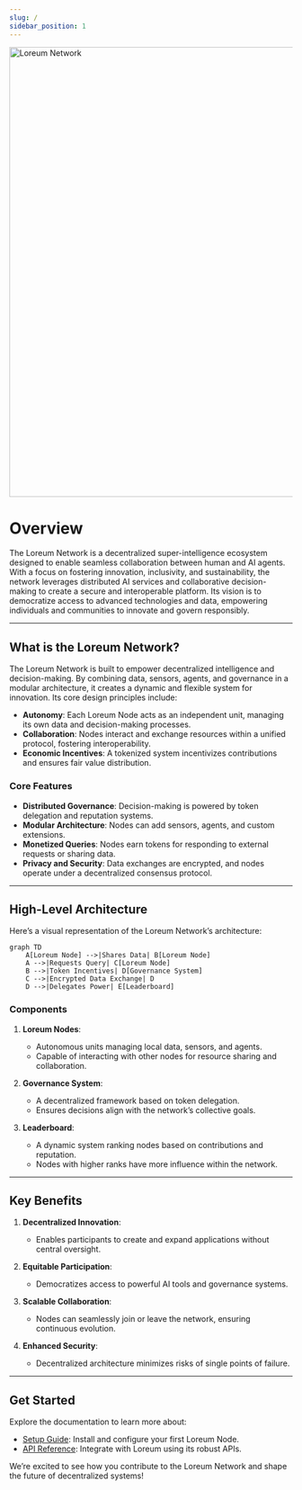 ```yaml
---
slug: /
sidebar_position: 1
---
```


<div style={{textAlign: 'center', marginBottom: '2rem'}}>
  <img src="/img/logo-header.svg" alt="Loreum Network" width="800" />
</div>

# Overview

The Loreum Network is a decentralized super-intelligence ecosystem designed to enable seamless collaboration between human and AI agents. With a focus on fostering innovation, inclusivity, and sustainability, the network leverages distributed AI services and collaborative decision-making to create a secure and interoperable platform. Its vision is to democratize access to advanced technologies and data, empowering individuals and communities to innovate and govern responsibly.

---

## What is the Loreum Network?

The Loreum Network is built to empower decentralized intelligence and decision-making. By combining data, sensors, agents, and governance in a modular architecture, it creates a dynamic and flexible system for innovation. Its core design principles include:

- **Autonomy**: Each Loreum Node acts as an independent unit, managing its own data and decision-making processes.
- **Collaboration**: Nodes interact and exchange resources within a unified protocol, fostering interoperability.
- **Economic Incentives**: A tokenized system incentivizes contributions and ensures fair value distribution.

### Core Features
- **Distributed Governance**: Decision-making is powered by token delegation and reputation systems.
- **Modular Architecture**: Nodes can add sensors, agents, and custom extensions.
- **Monetized Queries**: Nodes earn tokens for responding to external requests or sharing data.
- **Privacy and Security**: Data exchanges are encrypted, and nodes operate under a decentralized consensus protocol.

---

## High-Level Architecture

Here’s a visual representation of the Loreum Network’s architecture:

```mermaid
graph TD
    A[Loreum Node] -->|Shares Data| B[Loreum Node]
    A -->|Requests Query| C[Loreum Node]
    B -->|Token Incentives| D[Governance System]
    C -->|Encrypted Data Exchange| D
    D -->|Delegates Power| E[Leaderboard]
```

### Components
1. **Loreum Nodes**:
   - Autonomous units managing local data, sensors, and agents.
   - Capable of interacting with other nodes for resource sharing and collaboration.

2. **Governance System**:
   - A decentralized framework based on token delegation.
   - Ensures decisions align with the network’s collective goals.

3. **Leaderboard**:
   - A dynamic system ranking nodes based on contributions and reputation.
   - Nodes with higher ranks have more influence within the network.

---

## Key Benefits

1. **Decentralized Innovation**:
   - Enables participants to create and expand applications without central oversight.

2. **Equitable Participation**:
   - Democratizes access to powerful AI tools and governance systems.

3. **Scalable Collaboration**:
   - Nodes can seamlessly join or leave the network, ensuring continuous evolution.

4. **Enhanced Security**:
   - Decentralized architecture minimizes risks of single points of failure.

---

## Get Started

Explore the documentation to learn more about:
- [Setup Guide](guides/setup/local-installation.md): Install and configure your first Loreum Node.
- [API Reference](api/overview.md): Integrate with Loreum using its robust APIs.

We’re excited to see how you contribute to the Loreum Network and shape the future of decentralized systems!
